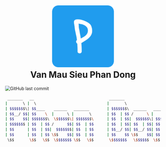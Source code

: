 <h1 align="center">
  <br>
  <a href="https://flyingfishh.github.io/vanmausieuphandong/"><img src="img/logo.png" alt="VanMauSieuPhanDong" width="200"></a>
  <br>
  Van Mau Sieu Phan Dong
  <br>
</h1>



![GitHub last commit](https://img.shields.io/github/last-commit/flyingfishh/vanmausieuphandong?color=yellow&logo=github&style=flat-square)

```sh
 _______   __                                  _______                                
|       \ |  \                                |       \                               
| $$$$$$$\| $$____    ______   _______        | $$$$$$$\  ______   _______    ______  
| $$__/ $$| $$    \  |      \ |       \       | $$  | $$ /      \ |       \  /      \ 
| $$    $$| $$$$$$$\  \$$$$$$\| $$$$$$$\      | $$  | $$|  $$$$$$\| $$$$$$$\|  $$$$$$\
| $$$$$$$ | $$  | $$ /      $$| $$  | $$      | $$  | $$| $$  | $$| $$  | $$| $$  | $$
| $$      | $$  | $$|  $$$$$$$| $$  | $$      | $$__/ $$| $$__/ $$| $$  | $$| $$__| $$
| $$      | $$  | $$ \$$    $$| $$  | $$      | $$    $$ \$$    $$| $$  | $$ \$$    $$
 \$$       \$$   \$$  \$$$$$$$ \$$   \$$       \$$$$$$$   \$$$$$$  \$$   \$$ _\$$$$$$$
                                                                            |  \__| $$
                                                                             \$$    $$
                                                                              \$$$$$$ 
```
